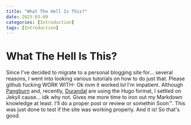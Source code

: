 ```yaml
---
title: "What The Hell Is This?"
date: 2025-03-09
categories: [Introduction]
tags: [Introduction]
---
```


# What The Hell Is This?

Since I've decided to migrate to a personal blogging site for... several reasons, I went into looking various tutorials on how to do just that. Please github fucking WORK WITH- Ok nvm it worked lol I'm impatient.
Although <a href="https://birthbydrip.neocities.org/">Pangburn</a> and, recently, <a href="https://testamentenjoyment.net/">Durandal</a> are using the Hugo format, I settled on Jekyll cause... idk why not. Gives me more time to iron out my Markdown knowledge at least.
I'll do a proper post or review or somethin Soon™. This was just done to test if the site was working properly. And it is! So that's good.